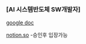 ### [AI 시스템반도체 SW개발자]

[google doc](https://docs.google.com/document/d/1ZSVoeakMO6tzcrBIiagzN6-_rm8Jj7hyHTgDvb-h3OE/edit?usp=sharing)

[notion.so](https://www.notion.so/hiawath/AI-SW-b2d4e1fe70724ad08d1ac29ac9e15e4d?pvs=4) -승인후 입장가능




